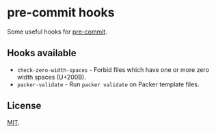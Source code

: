 # pre-commit hooks

Some useful hooks for [pre-commit](https://pre-commit.com/).

## Hooks available

- `check-zero-width-spaces` - Forbid files which have one or more zero width spaces (U+200B).
- `packer-validate` - Run `packer validate` on Packer template files.

## License

[MIT](LICENSE).

